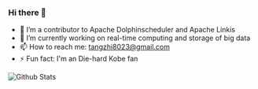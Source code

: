 ### Hi there 👋


- 🔭 I’m a contributor to Apache Dolphinscheduler and Apache Linkis
- 🌱 I’m currently working on real-time computing and storage of big data
- 📫 How to reach me: <tangzhi8023@gmail.com>
- ⚡ Fun fact: I'm an Die-hard Kobe fan



![Github Stats](https://github-readme-stats.vercel.app/api?username=Tandoy&show_icons=true&theme=dark&count_private=true)
